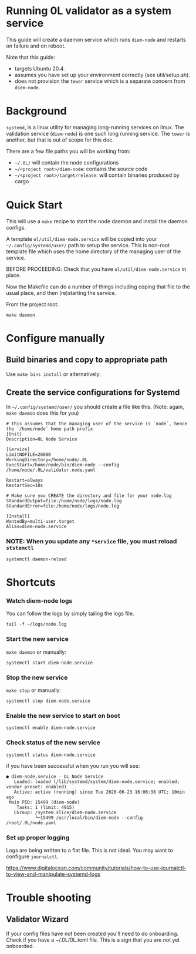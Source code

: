 # Running 0L validator as a system service
This guide will create a daemon service which runs `diem-node` and restarts on failure and on reboot. 

Note that this guide:
- targets Ubuntu 20.4.
- assumes you have set up your environment correctly (see util/setup.sh).
- does not provision the `tower` service which is a separate concern from `diem-node`.

# Background
`systemd`, is a linux utility for managing long-running services on linux. The validation service (`diem-node`) is one such long running service. The `tower` is another, but that is out of scope for this doc.

There are a few file paths you will be working from:

- `~/.0L/` will contain the node configurations
- `~/<project root>/diem-node`: contains the source code
- `~/<project root>/target/release`: will contain binaries produced by cargo

# Quick Start

This will use a `make` recipe to start the node daemon and install the daemon configs.

A template `ol/util/diem-node.service` will be copied into your `~/.config/systemd/user/` path to setup the service. This is non-root template file which uses the home directory of the managing user of the service.

BEFORE PROCEEDING: Check that you have `ol/util/diem-node.service` in place.

Now the Makefile can do a number of things including coping that file to the usual place, and then (re)starting the service.

From the project root:

`make daemon`

# Configure manually

## Build binaries and copy to appropriate path
Use `make bins install` or alternatively:


## Create the service configurations for Systemd
In `~/.config/systemd/user/` you should create a file like this. (Note: again, `make daemon` does this for you)

```
# this assumes that the managing user of the service is `node`, hence the `/home/node` home path prefix
[Unit]
Description=0L Node Service

[Service]
LimitNOFILE=20000
WorkingDirectory=/home/node/.0L
ExecStart=/home/node/bin/diem-node --config /home/node/.0L/validator.node.yaml

Restart=always
RestartSec=10s

# Make sure you CREATE the directory and file for your node.log
StandardOutput=file:/home/node/logs/node.log
StandardError=file:/home/node/logs/node.log

[Install]
WantedBy=multi-user.target
Alias=diem-node.service
```
### NOTE: When you update any `*service` file, you must reload `ststemctl`
`systemctl daemon-reload`


# Shortcuts 

### Watch diem-node logs

You can follow the logs by simply tailing the logs file.

`tail -f ~/logs/node.log`

### Start the new service
`make daemon` or manually:

`systemctl start diem-node.service`

### Stop the new service
`make stop` or manually:

`systemctl stop diem-node.service`

### Enable the new service to start on boot
`systemctl enable diem-node.service`

### Check status of the new service
`systemctl status diem-node.service`

if you have been successful when you run you will see:
```
● diem-node.service - OL Node Service
   Loaded: loaded (/lib/systemd/system/diem-node.service; enabled; vendor preset: enabled)
   Active: active (running) since Tue 2020-06-23 16:06:38 UTC; 10min ago
 Main PID: 15499 (diem-node)
    Tasks: 1 (limit: 4915)
   CGroup: /system.slice/diem-node.service
           └─15499 /usr/local/bin/diem-node --config /root/.0L/node.yaml
```

### Set up proper logging

Logs are being written to a flat file. This is not ideal. You may want to configure `journalctl`.

https://www.digitalocean.com/community/tutorials/how-to-use-journalctl-to-view-and-manipulate-systemd-logs


# Trouble shooting
## Validator Wizard

If your config files have not been created you'll need to do onboarding. Check if you have a  ~/.0L/0L.toml file. This is a sign that you are not yet onboarded.